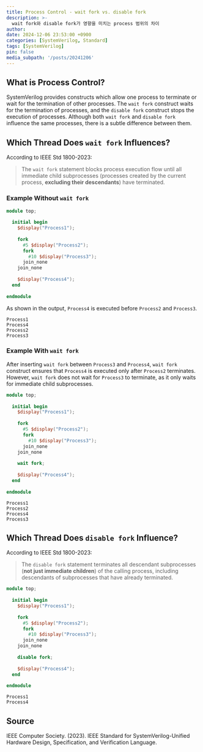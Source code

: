 ```yaml
---
title: Process Control - wait fork vs. disable fork
description: >-
  wait fork와 disable fork가 영향을 미치는 process 범위의 차이
author:
date: 2024-12-06 23:53:00 +0900
categories: [SystemVerilog, Standard]
tags: [SystemVerilog]
pin: false
media_subpath: '/posts/20241206'
---
```



## What is Process Control?
SystemVerilog provides constructs which allow one process to terminate or wait for the termination of other processes. The `wait fork` construct waits for the termination of processes, and the `disable fork` construct stops the execution of processes. Although both `wait fork` and `disable fork` influence the same processes, there is a subtle difference between them.

## Which Thread Does `wait fork` Influences?
According to IEEE Std 1800-2023:

> The `wait fork` statement blocks process execution flow until all immediate child subprocesses (processes created by the current process, **excluding their descendants**) have terminated.


### Example Without `wait fork`

```verilog
module top;
  
  initial begin
    $display("Process1");
    
    fork
      #5 $display("Process2");
      fork
        #10 $display("Process3");
      join_none
    join_none
    
    $display("Process4");
  end
  
endmodule
```

As shown in the output, `Process4` is executed before `Process2` and `Process3`.

```console
Process1
Process4
Process2
Process3
```

### Example With `wait fork`

After inserting `wait fork` between `Process3` and `Process4`, `wait fork` construct ensures that `Process4` is executed only after `Process2` terminates. However, `wait fork` does not wait for `Process3` to terminate, as it only waits for immediate child subprocesses.

```verilog
module top;
  
  initial begin
    $display("Process1");
    
    fork
      #5 $display("Process2");
      fork
        #10 $display("Process3");
      join_none
    join_none
    
    wait fork;
    
    $display("Process4");
  end
  
endmodule
```

```console
Process1
Process2
Process4
Process3
```



## Which Thread Does `disable fork` Influence?

According to IEEE Std 1800-2023:

> The `disable fork` statement terminates all descendant subprocesses (**not just immediate children**) of the calling process, including descendants of subprocesses that have already terminated.


```verilog
module top;
  
  initial begin
    $display("Process1");
    
    fork
      #5 $display("Process2");
      fork
        #10 $display("Process3");
      join_none
    join_none
    
    disable fork;
    
    $display("Process4");
  end
  
endmodule
```

```console
Process1
Process4
```


## Source
IEEE Computer Society. (2023). IEEE Standard for SystemVerilog-Unified Hardware Design, Specification, and Verification Language.
